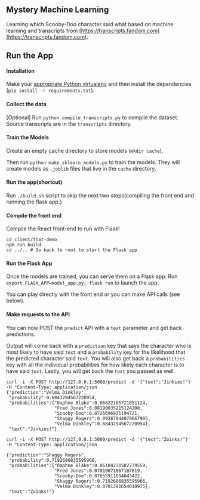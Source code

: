 ## Mystery Machine Learning

Learning which Scooby-Doo character said what based on machine learning and transcripts from [https://transcripts.fandom.com](https://transcripts.fandom.com).

## Run the App

#### Installation

Make your [appropriate Python virtualenv](https://pypi.org/project/virtualenv/) and then install the dependencies (`pip install -r requirements.txt`).

#### Collect the data

[Optional] Run `python compile_transcripts.py` to compile the dataset. Source transcripts are in the `transcripts` directory.

#### Train the Models

Create an empty cache directory to store models (`mkdir cache`).

Then run `python make_sklearn_models.py` to train the models. They will create models as `.joblib` files that live in the `cache` directory.

#### Run the app(shortcut)

Run `./build.sh` script to skip the next two steps(compiling the front end and running the flask app.)

#### Compile the front end

Compile the React front-end to run with Flask!

```
cd client/that-demo
npm run build
cd ../.. # Go back to root to start the Flask app
```

#### Run the Flask App

Once the models are trained, you can serve them on a Flask app. Run `export FLASK_APP=model_app.py; flask run` to launch the app.

You can play directly with the front end or you can make API calls (see below).

#### Make requests to the API

You can now POST the `predict` API with a `text` parameter and get back predictions.

Output will come back with a `prediction` key that says the character who is most likely to have said `text` and a `probability` key for the likelihood that the predicted character said `text`. You will also get back a `probabilities` key with all the individual probabilities for how likely each character is to have said `text`. Lastly, you will get back the `text` you passed as well.

```
curl -i -X POST http://127.0.0.1:5000/predict -d '{"text":"Jinkies!"}' -H "Content-Type: application/json
{"prediction":"Velma Dinkley",
 "probability":0.6843294567220954,
 "probabilities":{"Daphne Blake":0.06822105721051124,
                  "Fred Jones":0.08190035215124208,
                  "Scooby-Doo":0.0726696931194721,
                  "Shaggy Rogers":0.09287944079667905,
                  "Velma Dinkley":0.6843294567220954},
 "text":"Jinkies!"}

curl -i -X POST http://127.0.0.1:5000/predict -d '{"text":"Zoinks!"}' -H "Content-Type: application/json

{"prediction":"Shaggy Rogers",
 "probability":0.7192686835595966,
 "probabilities":{"Daphne Blake":0.06184231582779559,
                  "Fred Jones":0.07819071867107619,
                  "Scooby-Doo":0.07055911654043422,
                  "Shaggy Rogers":0.7192686835595966,
                  "Velma Dinkley":0.0701391654010975},
 "text":"Zoinks!"}
```
